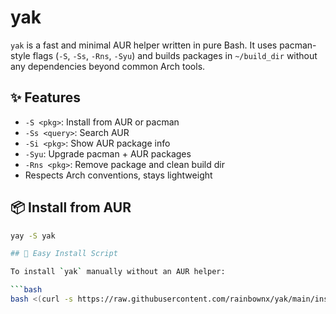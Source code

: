# yak

`yak` is a fast and minimal AUR helper written in pure Bash. It uses pacman-style flags (`-S`, `-Ss`, `-Rns`, `-Syu`) and builds packages in `~/build_dir` without any dependencies beyond common Arch tools.

## ✨ Features

- `-S <pkg>`: Install from AUR or pacman
- `-Ss <query>`: Search AUR
- `-Si <pkg>`: Show AUR package info
- `-Syu`: Upgrade pacman + AUR packages
- `-Rns <pkg>`: Remove package and clean build dir
- Respects Arch conventions, stays lightweight

## 📦 Install from AUR

```bash
yay -S yak

## 🔧 Easy Install Script

To install `yak` manually without an AUR helper:

```bash
bash <(curl -s https://raw.githubusercontent.com/rainbownx/yak/main/install.sh)
